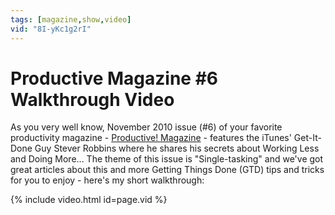 ```yaml
---
tags: [magazine,show,video]
vid: "8I-yKc1g2rI"
---
```


# Productive Magazine #6 Walkthrough Video


As you very well know, November 2010 issue (#6) of your favorite productivity magazine - [Productive! Magazine](http://productivemag.com/6) - features the iTunes' Get-It-Done Guy Stever Robbins where he shares his secrets about Working Less and Doing More... The theme of this issue is "Single-tasking" and we've got great articles about this and more Getting Things Done (GTD) tips and tricks for you to enjoy - here's my short walkthrough:

{% include video.html id=page.vid %}


[n]: https://michael.gratis/nozbe